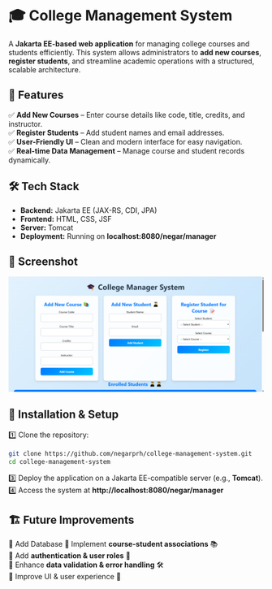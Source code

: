 # 🎓 College Management System  

A **Jakarta EE-based web application** for managing college courses and students efficiently. This system allows administrators to **add new courses**, **register students**, and streamline academic operations with a structured, scalable architecture.


## 🚀 Features  
✅ **Add New Courses** – Enter course details like code, title, credits, and instructor.  
✅ **Register Students** – Add student names and email addresses.  
✅ **User-Friendly UI** – Clean and modern interface for easy navigation.  
✅ **Real-time Data Management** – Manage course and student records dynamically.  

## 🛠️ Tech Stack  
- **Backend:** Jakarta EE (JAX-RS, CDI, JPA)  
- **Frontend:** HTML, CSS, JSF 
- **Server:** Tomcat  
- **Deployment:** Running on **localhost:8080/negar/manager**  

## 📸 Screenshot  
![College Management System](home.png)  

## 🔧 Installation & Setup  
1️⃣ Clone the repository:  
   ```sh
   git clone https://github.com/negarprh/college-management-system.git
   cd college-management-system
   ```  
3️⃣ Deploy the application on a Jakarta EE-compatible server (e.g., **Tomcat**).  
4️⃣ Access the system at **http://localhost:8080/negar/manager**  

## 🏗️ Future Improvements 
🔹 Add Database
🔹 Implement **course-student associations** 📚  
🔹 Add **authentication & user roles** 🔑  
🔹 Enhance **data validation & error handling** 🛠️  
🔹 Improve UI & user experience 🎨  
